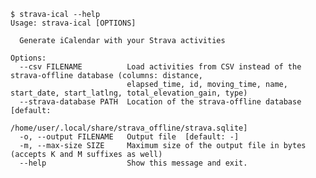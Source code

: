 <!--
    $ export COLUMNS=120
-->

    $ strava-ical --help
    Usage: strava-ical [OPTIONS]
    
      Generate iCalendar with your Strava activities
    
    Options:
      --csv FILENAME          Load activities from CSV instead of the strava-offline database (columns: distance,
                              elapsed_time, id, moving_time, name, start_date, start_latlng, total_elevation_gain, type)
      --strava-database PATH  Location of the strava-offline database  [default:
                              /home/user/.local/share/strava_offline/strava.sqlite]
      -o, --output FILENAME   Output file  [default: -]
      -m, --max-size SIZE     Maximum size of the output file in bytes (accepts K and M suffixes as well)
      --help                  Show this message and exit.
